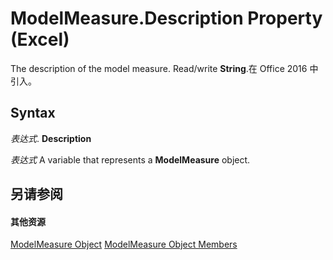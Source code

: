 
# ModelMeasure.Description Property (Excel)

The description of the model measure. Read/write  **String**.在 Office 2016 中引入。


## Syntax

 _表达式_. **Description**

 _表达式_ A variable that represents a **ModelMeasure** object.


## 另请参阅


#### 其他资源


[ModelMeasure Object](0df4620a-e250-a68e-7000-6959cde08f3e.md)
[ModelMeasure Object Members](http://msdn.microsoft.com/library/cf266597-271b-9e31-e0d0-f39079ff337e%28Office.15%29.aspx)